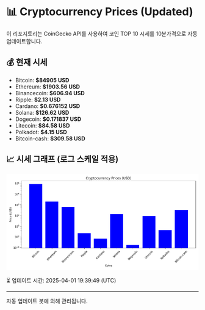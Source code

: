 
# 📊 Cryptocurrency Prices (Updated)

이 리포지토리는 CoinGecko API를 사용하여 코인 TOP 10 시세를 10분가격으로 자동 업데이트합니다.

## 💰 현재 시세
- Bitcoin: **$84905 USD**
- Ethereum: **$1903.56 USD**
- Binancecoin: **$606.94 USD**
- Ripple: **$2.13 USD**
- Cardano: **$0.676152 USD**
- Solana: **$126.62 USD**
- Dogecoin: **$0.171837 USD**
- Litecoin: **$84.58 USD**
- Polkadot: **$4.15 USD**
- Bitcoin-cash: **$309.58 USD**

## 📈 시세 그래프 (로그 스케일 적용)
![Crypto Prices](crypto_prices.png)

⏳ 업데이트 시간: 2025-04-01 19:39:49 (UTC)

---
자동 업데이트 봇에 의해 관리됩니다.

